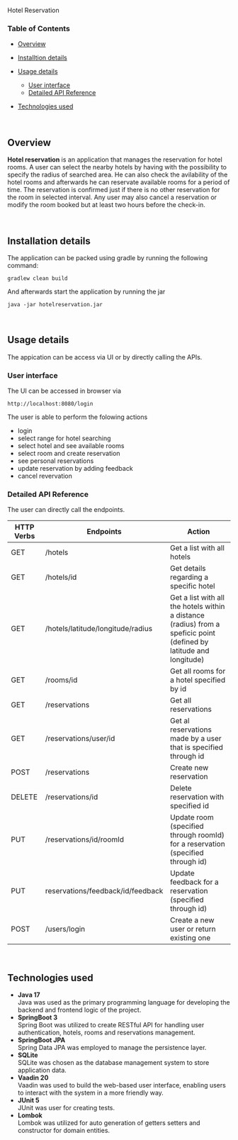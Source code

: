 Hotel Reservation

### Table of Contents

- <a href="#overview">Overview</a>
- <a href="#instalation">Installtion details</a>
- <a href="#run">Usage details</a>
    - <a href="#ui">User interface</a>
    - <a href="#api">Detailed API Reference</a>

- <a href="#techs">Technologies used</a>


<br>

## <a id="overview"></a>Overview

<b>Hotel reservation</b> is an application that manages the reservation for hotel rooms. A user can select the nearby hotels by having with the possibility to specify the radius of searched area. He can also check the avilability of the hotel rooms and afterwards he can reservate available rooms for a period of time. The reservation is confirmed just if there is no other reservation for the room in selected interval. Any user may also cancel a reservation or modify the room booked  but at least two hours before the check-in. 

<br>

## <a id="instalation"></a>Installation details

The application can be packed using gradle by running the following command:
```
gradlew clean build
```
And afterwards start the application by running the jar 

```
java -jar hotelreservation.jar 
```

<br>

## <a id="usage"></a>Usage details
 The appication can be access via UI or by directly calling the APIs.


### <a id="ui"></a>User interface

The UI can be accessed in browser via  
```
http://localhost:8080/login
```

The user is able to perform the folowing actions
- login
- select range for hotel searching
- select hotel and see available rooms
- select room and create reservation
- see personal reservations
- update reservation by adding feedback
- cancel revervation

### <a id="api"></a>Detailed API Reference

The user can directly call the endpoints.

| HTTP Verbs | Endpoints                 | Action 
| --- |---------------------------| --- | 
| GET | /hotels                   | Get a list with all hotels |
| GET | /hotels/id                | Get details regarding a specific hotel |
| GET | /hotels/latitude/longitude/radius | Get a list with all the hotels within a distance (radius) from a speficic point (defined by latitude and longitude)
| GET | /rooms/id                 | Get all rooms for a hotel specified by id 
| GET | /reservations             |  Get all reservations|
| GET | /reservations/user/id     | Get al reservations made by a user that is specified through id 
| POST | /reservations             | Create new reservation 
| DELETE | /reservations/id          | Delete reservation with specified id
| PUT | /reservations/id/roomId   | Update room (specified through roomId) for a reservation (specified through id)
| PUT | reservations/feedback/id/feedback |  Update feedback for a reservation (specified through id) 
| POST | /users/login              | Create a new user or return existing one 

<br>

## <a id="techs"></a>Technologies used

- **Java 17**<br> Java was used as the primary programming language for developing the backend and frontend logic of the project.
- **SpringBoot 3** <br> Spring Boot was utilized to create RESTful API for handling user authentication, hotels, rooms and reservations management.
- **SpringBoot JPA** <br> Spring Data JPA was employed to manage the persistence layer.
- **SQLite** <br> SQLite was chosen as the database management system to store application data.
- **Vaadin 20** <br> Vaadin was used to build the web-based user interface, enabling users to interact with the system in a more friendly way.
- **JUnit 5** <br> JUnit was user for creating tests.
- **Lombok** <br> Lombok was utilized for auto generation of getters setters and constructor for domain entities.


